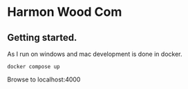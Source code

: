 # Harmon Wood Com

## Getting started.
As I run on windows and mac development is done in docker.

`docker compose up`

Browse to localhost:4000
